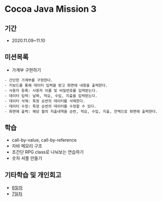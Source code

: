 # Cocoa Java Mission 3

## 기간
- 2020.11.09~11.10

## 미션목록
- 가계부 구현하기
```
- 간단한 가계부를 구현한다.
- 키보드를 통해 데이터 입력을 받고 화면에 내용을 출력한다.
- 사용자 등록: 사용자 이름 및 비밀번호를 입력받는다.
- 데이터 입력: 날짜, 적요, 수입, 지출을 입력받는다.
- 데이터 삭제: 특정 순번의 데이터를 삭제한다.
- 데이터 수정: 특정 순번의 데이터를 수정할 수 있다.
- 화면에 출력: 해당 월의 지출내역을 순번, 적요, 수입, 지출, 잔액으로 화면에 출력한다.
```


## 학습
- call-by-value, call-by-reference
- 자바 메모리 구조
- 초간단 RPG class로 나눠보는 연습하기
- 숫자 셔플 만들기

## 기타학습 및 개인회고
- [6일차]()
- [7일차]()
